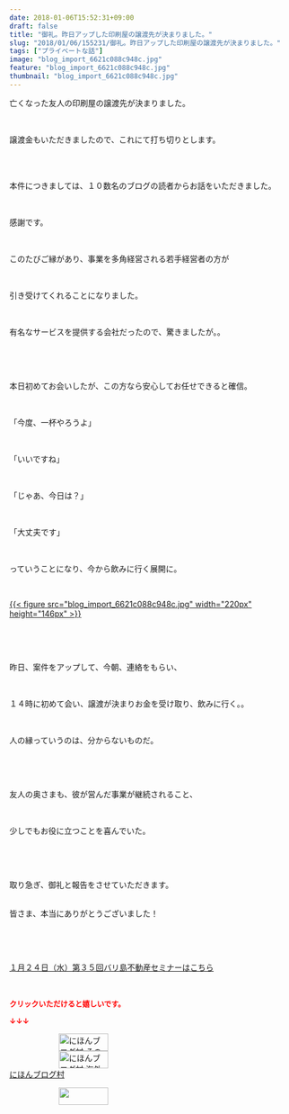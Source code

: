```yaml
---
date: 2018-01-06T15:52:31+09:00
draft: false
title: "御礼。昨日アップした印刷屋の譲渡先が決まりました。"
slug: "2018/01/06/155231/御礼。昨日アップした印刷屋の譲渡先が決まりました。"
tags: ["プライベートな話"]
image: "blog_import_6621c088c948c.jpg"
feature: "blog_import_6621c088c948c.jpg"
thumbnail: "blog_import_6621c088c948c.jpg"
---
```

<p>亡くなった友人の印刷屋の譲渡先が決まりました。</p><p> </p><p>譲渡金もいただきましたので、これにて打ち切りとします。</p><p> </p><p><br/>本件につきましては、１０数名のブログの読者からお話をいただきました。</p><p> </p><p>感謝です。</p><p> </p><p>このたびご縁があり、事業を多角経営される若手経営者の方が</p><p> </p><p>引き受けてくれることになりました。</p><p> </p><p>有名なサービスを提供する会社だったので、驚きましたが。。</p><p> </p><p> </p><p>本日初めてお会いしたが、この方なら安心してお任せできると確信。</p><p> </p><p>「今度、一杯やろうよ」</p><p> </p><p>「いいですね」</p><p> </p><p>「じゃあ、今日は？」</p><p> </p><p>「大丈夫です」</p><p> </p><p>っていうことになり、今から飲みに行く展開に。</p><p> </p><p><a href="blog_import_6621c088c948c.jpg">{{< figure src="blog_import_6621c088c948c.jpg" width="220px" height="146px" >}}</a></p><p> </p><p> </p><p>昨日、案件をアップして、今朝、連絡をもらい、</p><p> </p><p>１４時に初めて会い、譲渡が決まりお金を受け取り、飲みに行く。。</p><p> </p><p>人の縁っていうのは、分からないものだ。</p><p> </p><p> </p><p>友人の奥さまも、彼が営んだ事業が継続されること、</p><p> </p><p>少しでもお役に立つことを喜んでいた。</p><p> </p><p> </p><p>取り急ぎ、御礼と報告をさせていただきます。</p><p><br/>皆さま、本当にありがとうございました！</p><p> </p><p> </p><p><a href="iin.co.jp" target="_blank">１月２４日（水）第３５回バリ島不動産セミナーはこちら</a></p><p> </p><p><font color="#ff0000" size="2"><strong>クリックいただけると嬉しいです。</strong></font></p><p><font color="#ff0000" size="2"><strong>↓↓↓</strong></font></p><p><a href="ranking.html?p_cid=01260127" id="&amp;blogmura_banner" target="_blank"><img alt="にほんブログ村 その他生活ブログ 不動産投資へ" border="0" height="31" src="data:image/svg+xml;charset=utf-8,%3Csvg%20xmlns%3D%22http%3A%2F%2Fwww.w3.org%2F2000%2Fsvg%22%20title%3D%22Placeholder%20for%20Images%22%20role%3D%22presentation%22%20viewBox%3D%220%200%2088%2031%22%20%2F%3E" width="88" data-src="https://img-proxy.blog-video.jp/images?url=http%3A%2F%2Flife.blogmura.com%2Fhudousantoushi%2Fimg%2Fhudousantoushi88_31.gif" style="aspect-ratio: auto 88 / 31;"/><noscript><img alt="にほんブログ村 その他生活ブログ 不動産投資へ" border="0" height="31" src="https://img-proxy.blog-video.jp/images?url=http%3A%2F%2Flife.blogmura.com%2Fhudousantoushi%2Fimg%2Fhudousantoushi88_31.gif" width="88"></noscript></a><br/><a href="ranking.html?p_cid=01260127" target="_blank"><img alt="にほんブログ村 海外生活ブログ バリ島情報へ" border="0" height="31" src="data:image/svg+xml;charset=utf-8,%3Csvg%20xmlns%3D%22http%3A%2F%2Fwww.w3.org%2F2000%2Fsvg%22%20title%3D%22Placeholder%20for%20Images%22%20role%3D%22presentation%22%20viewBox%3D%220%200%2088%2031%22%20%2F%3E" width="88" data-src="https://img-proxy.blog-video.jp/images?url=http%3A%2F%2Foverseas.blogmura.com%2Fbali%2Fimg%2Fbali88_31.gif" style="aspect-ratio: auto 88 / 31;"/><noscript><img alt="にほんブログ村 海外生活ブログ バリ島情報へ" border="0" height="31" src="https://img-proxy.blog-video.jp/images?url=http%3A%2F%2Foverseas.blogmura.com%2Fbali%2Fimg%2Fbali88_31.gif" width="88"></noscript></a><br/><a href="ranking.html?p_cid=01260127" target="_blank">にほんブログ村</a></p><p><a href="link.php?1804582" title="人気ブログランキングへ"><img border="0" height="31" src="data:image/svg+xml;charset=utf-8,%3Csvg%20xmlns%3D%22http%3A%2F%2Fwww.w3.org%2F2000%2Fsvg%22%20title%3D%22Placeholder%20for%20Images%22%20role%3D%22presentation%22%20viewBox%3D%220%200%2088%2031%22%20%2F%3E" width="88" data-src="https://blog.with2.net/img/banner/banner_22.gif" style="aspect-ratio: auto 88 / 31;"/><noscript><img border="0" height="31" src="https://blog.with2.net/img/banner/banner_22.gif" width="88"></noscript></a></p><p> </p>

